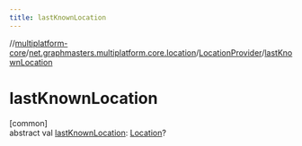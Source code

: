 ```yaml
---
title: lastKnownLocation
---
```

//[multiplatform-core](../../../index.html)/[net.graphmasters.multiplatform.core.location](../index.html)/[LocationProvider](index.html)/[lastKnownLocation](last-known-location.html)



# lastKnownLocation



[common]\
abstract val [lastKnownLocation](last-known-location.html): [Location](../-location/index.html)?




